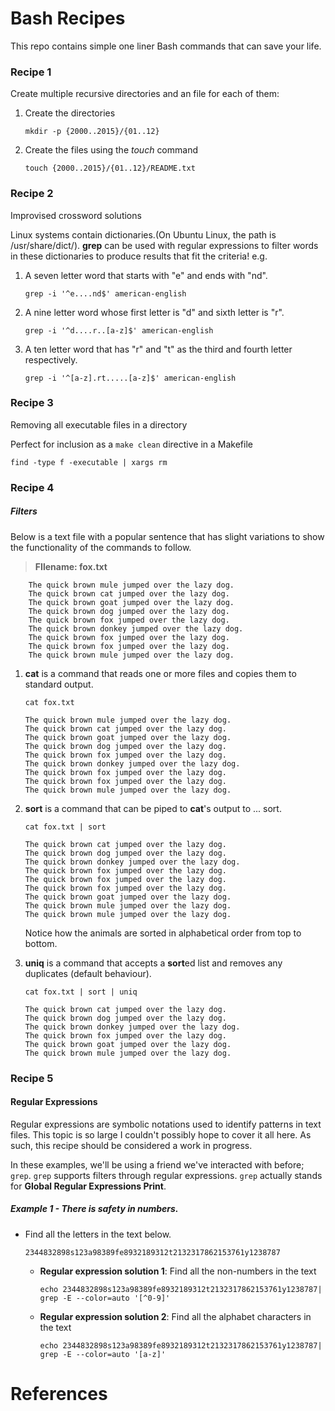 # Bash Recipes
This repo contains simple one liner Bash commands that can save your life.

### Recipe 1
Create multiple recursive directories and an file for each of them:

1. Create the directories
	```shell
	mkdir -p {2000..2015}/{01..12}
	```
2. Create the files using the *touch* command
	```shell
	touch {2000..2015}/{01..12}/README.txt
	```

### Recipe 2
Improvised crossword solutions

Linux systems contain dictionaries.(On Ubuntu Linux, the path is /usr/share/dict/).
 **grep** can be used with regular expressions to filter words in these dictionaries to produce results that fit the criteria! e.g.


1. A seven letter word that starts with "e" and ends with "nd".

	```shell
	grep -i '^e....nd$' american-english
	```
2. A nine letter word whose first letter is "d" and sixth letter is "r".
	
	```shell
	grep -i '^d....r..[a-z]$' american-english
	```

3. A ten letter word that has "r" and "t" as the third and fourth letter respectively.
	```shell
	grep -i '^[a-z].rt.....[a-z]$' american-english 
	```

### Recipe 3

Removing all executable files in a directory

Perfect for inclusion as a `make clean` directive in a Makefile

```shell
find -type f -executable | xargs rm
```

### Recipe 4
##### Filters

Below is a text file with a popular sentence that has slight variations to show the functionality of the commands to follow.

>**FIlename: fox.txt**

```shell
	The quick brown mule jumped over the lazy dog.
	The quick brown cat jumped over the lazy dog.
	The quick brown goat jumped over the lazy dog.
	The quick brown dog jumped over the lazy dog.
	The quick brown fox jumped over the lazy dog.
	The quick brown donkey jumped over the lazy dog.
	The quick brown fox jumped over the lazy dog.
	The quick brown fox jumped over the lazy dog.
	The quick brown mule jumped over the lazy dog.
```

1. **cat** is a command that reads one or more files and copies them to standard output. 

	```shell
	cat fox.txt
	```

	```shell
	The quick brown mule jumped over the lazy dog.
	The quick brown cat jumped over the lazy dog.
	The quick brown goat jumped over the lazy dog.
	The quick brown dog jumped over the lazy dog.
	The quick brown fox jumped over the lazy dog.
	The quick brown donkey jumped over the lazy dog.
	The quick brown fox jumped over the lazy dog.
	The quick brown fox jumped over the lazy dog.
	The quick brown mule jumped over the lazy dog.
	```

2. **sort** is a command that can be piped to **cat**'s output to ... sort.
	```shell
	cat fox.txt | sort
	``` 
	
	```shell
	The quick brown cat jumped over the lazy dog.
	The quick brown dog jumped over the lazy dog.
	The quick brown donkey jumped over the lazy dog.
	The quick brown fox jumped over the lazy dog.
	The quick brown fox jumped over the lazy dog.
	The quick brown fox jumped over the lazy dog.
	The quick brown goat jumped over the lazy dog.
	The quick brown mule jumped over the lazy dog.
	The quick brown mule jumped over the lazy dog.
	```

    Notice how the animals are sorted in alphabetical order from top to bottom.

3. **uniq** is a command that accepts a **sort**ed list and removes any duplicates (default behaviour).

	```shell
	cat fox.txt | sort | uniq
	```

	```shell
	The quick brown cat jumped over the lazy dog.
	The quick brown dog jumped over the lazy dog.
	The quick brown donkey jumped over the lazy dog.
	The quick brown fox jumped over the lazy dog.
	The quick brown goat jumped over the lazy dog.
	The quick brown mule jumped over the lazy dog.
	```

### Recipe 5
#### Regular Expressions

Regular expressions are  symbolic notations used to identify patterns in text files. This topic is so large I couldn't possibly hope to cover it all here. As such, this recipe should be considered a work in progress.

In these examples, we'll be using a friend we've interacted with before; `grep`. `grep` supports filters through regular expressions. `grep` actually stands for __**G**lobal **R**egular **E**xpressions **P**rint__.


##### Example 1 - There is safety in numbers.

   * Find all the letters in the text below.

      `2344832898s123a98389fe8932189312t2132317862153761y1238787`

      * **Regular expression solution 1**: Find all the non-numbers in the text

         `echo 2344832898s123a98389fe8932189312t2132317862153761y1238787| grep -E --color=auto '[^0-9]'`

      * **Regular expression solution 2**: Find all the alphabet characters in the text

         `echo 2344832898s123a98389fe8932189312t2132317862153761y1238787| grep -E --color=auto '[a-z]'`

# References
